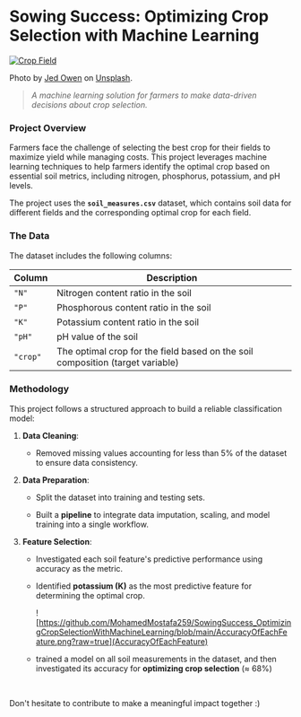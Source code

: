 # Sowing Success: Optimizing Crop Selection with Machine Learning

[![Crop Field](https://images.unsplash.com/photo-1527847263472-aa5338d178b8?q=80&w=2074&auto=format&fit=crop&ixlib=rb-4.0.3&ixid=M3wxMjA3fDB8MHxwaG90by1wYWdlfHx8fGVufDB8fHx8fA%3D%3D)](https://unsplash.com/@jediahowen)

Photo by [Jed Owen](https://unsplash.com/@jediahowen) on [Unsplash](https://unsplash.com).

> *A machine learning solution for farmers to make data-driven decisions about crop selection.*

### Project Overview

Farmers face the challenge of selecting the best crop for their fields to maximize yield while managing costs. This project leverages machine learning techniques to help farmers identify the optimal crop based on essential soil metrics, including nitrogen, phosphorus, potassium, and pH levels. 

The project uses the **`soil_measures.csv`** dataset, which contains soil data for different fields and the corresponding optimal crop for each field.

### The Data

The dataset includes the following columns:

| Column  | Description                                                   |
|---------|---------------------------------------------------------------|
| `"N"`   | Nitrogen content ratio in the soil                            |
| `"P"`   | Phosphorous content ratio in the soil                         |
| `"K"`   | Potassium content ratio in the soil                           |
| `"pH"`  | pH value of the soil                                          |
| `"crop"`| The optimal crop for the field based on the soil composition (target variable) |

### Methodology

This project follows a structured approach to build a reliable classification model:

1. **Data Cleaning**:
  
   - Removed missing values accounting for less than 5% of the dataset to ensure data consistency.

2. **Data Preparation**:
  
   - Split the dataset into training and testing sets.
  
   - Built a **pipeline** to integrate data imputation, scaling, and model training into a single workflow.

3. **Feature Selection**:
  
   - Investigated each soil feature's predictive performance using accuracy as the metric.
  
   - Identified **potassium (K)** as the most predictive feature for determining the optimal crop.
  
      ![https://github.com/MohamedMostafa259/SowingSuccess_OptimizingCropSelectionWithMachineLearning/blob/main/AccuracyOfEachFeature.png?raw=true](AccuracyOfEachFeature)

   - trained a model on all soil measurements in the dataset, and then investigated its accuracy for **optimizing crop selection** ($\approx$ 68%)

<br>

Don't hesitate to contribute to make a meaningful impact together :)
